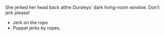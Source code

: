
She jerked her head back atthe Dursleys' dark living-room window.
Don't jerk please!

- Jerk on the rope
- Puppet jerks by ropes.

